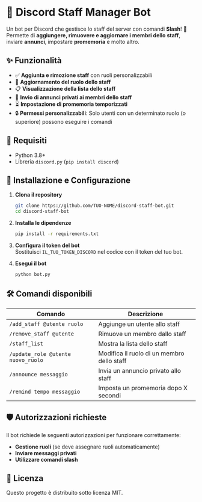 # 🤖 Discord Staff Manager Bot

Un bot per Discord che gestisce lo staff del server con comandi **Slash**! 🚀  
Permette di **aggiungere, rimuovere e aggiornare i membri dello staff**, inviare **annunci**, impostare **promemoria** e molto altro.

## ✨ Funzionalità
- ✅ **Aggiunta e rimozione staff** con ruoli personalizzabili  
- 🔄 **Aggiornamento del ruolo dello staff**  
- 📋 **Visualizzazione della lista dello staff**  
- 📢 **Invio di annunci privati ai membri dello staff**  
- ⏳ **Impostazione di promemoria temporizzati**  
- 🔒 **Permessi personalizzabili**: Solo utenti con un determinato ruolo (o superiore) possono eseguire i comandi  

## 🎯 Requisiti
- Python 3.8+  
- Libreria `discord.py` (`pip install discord`)  

## 🚀 Installazione e Configurazione
1. **Clona il repository**  
   ```bash
   git clone https://github.com/TUO-NOME/discord-staff-bot.git
   cd discord-staff-bot
   ```

2. **Installa le dipendenze**  
   ```bash
   pip install -r requirements.txt
   ```

3. **Configura il token del bot**  
   Sostituisci `IL_TUO_TOKEN_DISCORD` nel codice con il token del tuo bot.

4. **Esegui il bot**  
   ```bash
   python bot.py
   ```

## 🛠️ Comandi disponibili
| Comando        | Descrizione |
|---------------|------------|
| `/add_staff @utente ruolo` | Aggiunge un utente allo staff |
| `/remove_staff @utente` | Rimuove un membro dallo staff |
| `/staff_list` | Mostra la lista dello staff |
| `/update_role @utente nuovo_ruolo` | Modifica il ruolo di un membro dello staff |
| `/announce messaggio` | Invia un annuncio privato allo staff |
| `/remind tempo messaggio` | Imposta un promemoria dopo X secondi |

## 🛡️ Autorizzazioni richieste
Il bot richiede le seguenti autorizzazioni per funzionare correttamente:
- **Gestione ruoli** (se deve assegnare ruoli automaticamente)
- **Inviare messaggi privati**
- **Utilizzare comandi slash**

## 📜 Licenza
Questo progetto è distribuito sotto licenza MIT.
